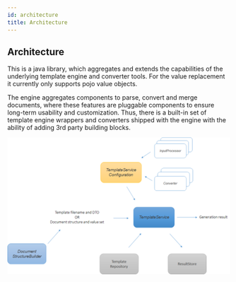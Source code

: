 ```yaml
---
id: architecture
title: Architecture
---
```


## Architecture

This is a java library, which aggregates and extends the capabilities of
the underlying template engine and converter tools.
For the value replacement it currently only supports pojo value objects.

The engine aggregates components to parse, convert and merge documents, 
where these features are pluggable components to ensure long-term usability and 
customization. Thus, there is a built-in set of template engine wrappers and converters shipped with the engine with 
the ability of adding 3rd party building blocks.

![structure](assets/overview-key_elements.png)
